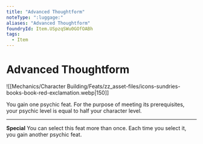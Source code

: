 ```yaml
---
title: "Advanced Thoughtform"
noteType: ":luggage:"
aliases: "Advanced Thoughtform"
foundryId: Item.USpzqSWu0GOfOABh
tags:
  - Item
---
```


# Advanced Thoughtform
![[Mechanics/Character Building/Feats/zz_asset-files/icons-sundries-books-book-red-exclamation.webp|150]]

You gain one psychic feat. For the purpose of meeting its prerequisites, your psychic level is equal to half your character level.

* * *

**Special** You can select this feat more than once. Each time you select it, you gain another psychic feat.
